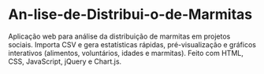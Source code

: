 # An-lise-de-Distribui-o-de-Marmitas
 Aplicação web para análise da distribuição de marmitas em projetos sociais. Importa CSV e gera estatísticas rápidas, pré-visualização e gráficos interativos (alimentos, voluntários, idades e marmitas). Feito com HTML, CSS, JavaScript, jQuery e Chart.js.
